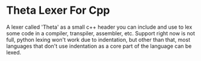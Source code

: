 # Theta Lexer For Cpp
 A lexer called 'Theta' as a small c++ header you can include and use to lex some code in a compiler, transpiler, assembler, etc. Support right now is not full, python lexing won't work due to indentation, but other than that, most languages that don't use indentation as a core part of the language can be lexed.
